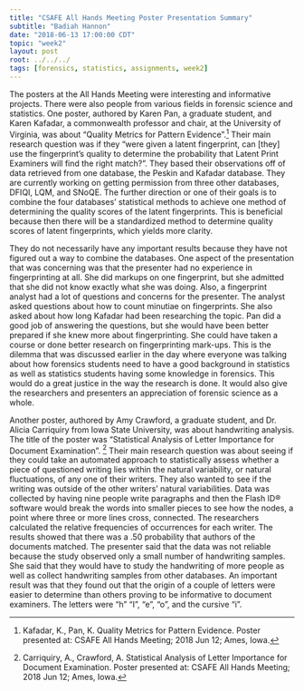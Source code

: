 ```yaml
---
title: "CSAFE All Hands Meeting Poster Presentation Summary"
subtitle: "Badiah Hannon"
date: "2018-06-13 17:00:00 CDT"
topic: "week2"
layout: post
root: ../../../
tags: [forensics, statistics, assignments, week2]
---
```



The posters at the All Hands Meeting were interesting and informative projects. There were also people from various fields in forensic science and statistics.  One poster, authored by   Karen Pan, a graduate student, and Karen Kafadar, a commonwealth professor and chair, at the University of Virginia, was about “Quality Metrics for Pattern Evidence”.[^1] Their main research question was if they “were given a latent fingerprint, can [they] use the fingerprint’s quality to determine the probability that Latent Print Examiners will find the right match?”. They based their observations off of data retrieved from one database, the Peskin and Kafadar database. They are currently working on getting permission from three other databases, DFIQI, LQM, and SNoQE. The further direction or one of their goals is to combine the four databases’ statistical methods to achieve one method of determining the quality scores of the latent fingerprints. This is beneficial because then there will be a standardized method to determine quality scores of latent fingerprints, which yields more clarity. 
  
  They do not necessarily have any important results because they have not figured out a way to combine the databases. One aspect of the presentation that was concerning was that the presenter had no experience in fingerprinting at all. She did markups on one fingerprint, but she admitted that she did not know exactly what she was doing. Also, a fingerprint analyst had a lot of questions and concerns for the presenter. The analyst asked questions about how to count minutiae on fingerprints. She also asked about how long Kafadar had been researching the topic. Pan did a good job of answering the questions, but she would have been better prepared if she knew more about fingerprinting. She could have taken a course or done better research on fingerprinting mark-ups. This is the dilemma that was discussed earlier in the day where everyone was talking about how forensics students need to have a good background in statistics as well as statistics students having some knowledge in forensics. This would do a great justice in the way the research is done. It would also give the researchers and presenters an appreciation of forensic science as a whole. 


  Another poster, authored by Amy Crawford, a graduate student, and Dr. Alicia Carriquiry from Iowa State University, was about handwriting analysis. The title of the poster was “Statistical Analysis of Letter Importance for Document Examination”. [^2]  Their main research question was about seeing if they could take an automated approach to statistically assess whether a piece of questioned writing lies within the natural variability, or natural fluctuations, of any one of their writers. They also wanted to see if the writing was outside of the other writers’ natural variabilities. Data was collected by having nine people write paragraphs and then the Flash ID® software would break the words into smaller pieces to see how the nodes, a point where three or more lines cross, connected. The researchers calculated the relative frequencies of occurrences for each writer. The results showed that there was a .50 probability that authors of the documents matched. The presenter said that the data was not reliable because the study observed only a small number of handwriting samples. She said that they would have to study the handwriting of more people as well as collect handwriting samples from other databases. An important result was that they found out that the origin of a couple of letters were easier to determine than others proving to be informative to document examiners. The letters were “h” “I”, “e”, “o”, and the cursive “i”.
  
[^1]: Kafadar, K., Pan, K. Quality Metrics for Pattern Evidence. Poster presented at: CSAFE All Hands Meeting; 2018 Jun 12; Ames, Iowa. 

[^2]: Carriquiry, A., Crawford, A. Statistical Analysis of Letter Importance for Document Examination. Poster presented at: CSAFE All Hands Meeting; 2018 Jun 12; Ames, Iowa. 
